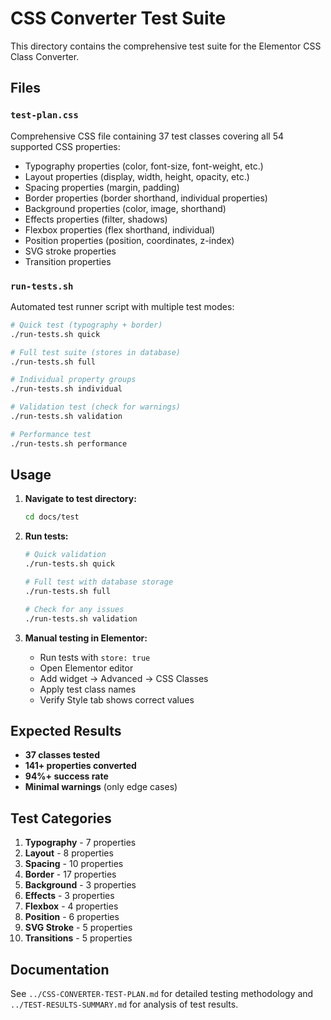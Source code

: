 # CSS Converter Test Suite

This directory contains the comprehensive test suite for the Elementor CSS Class Converter.

## Files

### `test-plan.css`
Comprehensive CSS file containing 37 test classes covering all 54 supported CSS properties:
- Typography properties (color, font-size, font-weight, etc.)
- Layout properties (display, width, height, opacity, etc.)
- Spacing properties (margin, padding)
- Border properties (border shorthand, individual properties)
- Background properties (color, image, shorthand)
- Effects properties (filter, shadows)
- Flexbox properties (flex shorthand, individual)
- Position properties (position, coordinates, z-index)
- SVG stroke properties
- Transition properties

### `run-tests.sh`
Automated test runner script with multiple test modes:

```bash
# Quick test (typography + border)
./run-tests.sh quick

# Full test suite (stores in database)
./run-tests.sh full

# Individual property groups
./run-tests.sh individual

# Validation test (check for warnings)
./run-tests.sh validation

# Performance test
./run-tests.sh performance
```

## Usage

1. **Navigate to test directory:**
   ```bash
   cd docs/test
   ```

2. **Run tests:**
   ```bash
   # Quick validation
   ./run-tests.sh quick
   
   # Full test with database storage
   ./run-tests.sh full
   
   # Check for any issues
   ./run-tests.sh validation
   ```

3. **Manual testing in Elementor:**
   - Run tests with `store: true`
   - Open Elementor editor
   - Add widget → Advanced → CSS Classes
   - Apply test class names
   - Verify Style tab shows correct values

## Expected Results

- **37 classes tested**
- **141+ properties converted**
- **94%+ success rate**
- **Minimal warnings** (only edge cases)

## Test Categories

1. **Typography** - 7 properties
2. **Layout** - 8 properties  
3. **Spacing** - 10 properties
4. **Border** - 17 properties
5. **Background** - 3 properties
6. **Effects** - 3 properties
7. **Flexbox** - 4 properties
8. **Position** - 6 properties
9. **SVG Stroke** - 5 properties
10. **Transitions** - 5 properties

## Documentation

See `../CSS-CONVERTER-TEST-PLAN.md` for detailed testing methodology and `../TEST-RESULTS-SUMMARY.md` for analysis of test results.
